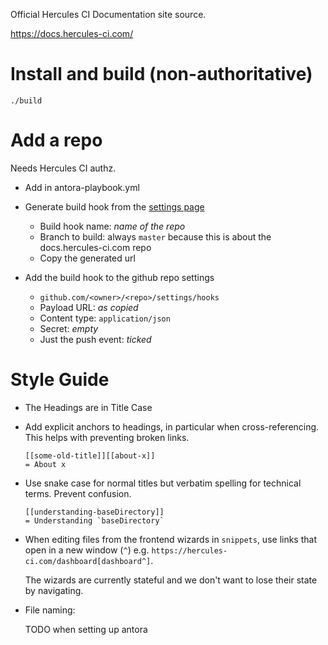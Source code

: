 Official Hercules CI Documentation site source.

https://docs.hercules-ci.com/


# Install and build (non-authoritative)

    ./build

# Add a repo

Needs Hercules CI authz.

 - Add in antora-playbook.yml

 - Generate build hook from the [settings page](https://app.netlify.com/sites/hercules-docs/settings/deploys)
    - Build hook name: _name of the repo_
    - Branch to build: always `master` because this is about the docs.hercules-ci.com repo
    - Copy the generated url

 - Add the build hook to the github repo settings
    - `github.com/<owner>/<repo>/settings/hooks`
    - Payload URL: _as copied_
    - Content type: `application/json`
    - Secret: _empty_
    - Just the push event: _ticked_

# Style Guide

 - The Headings are in Title Case

 - Add explicit anchors to headings, in particular when cross-referencing.
   This helps with preventing broken links.

   ```
   [[some-old-title]][[about-x]]
   = About x
   ```

 - Use snake case for normal titles but verbatim spelling for technical terms.
   Prevent confusion.

   ```
   [[understanding-baseDirectory]]
   = Understanding `baseDirectory`
   ```

 - When editing files from the frontend wizards in `snippets`, use links
   that open in a new window (`^`) e.g. `https://hercules-ci.com/dashboard[dashboard^]`.

   The wizards are currently stateful and we don't want to lose their state by navigating.

 - File naming:

   TODO when setting up antora
